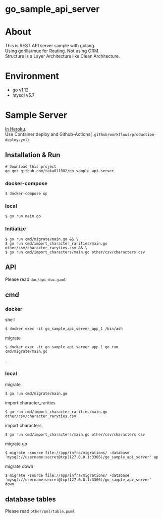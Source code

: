 # go_sample_api_server 

# About
This is REST API server sample with golang.  
Using gorilla/mux for Routing. Not using ORM.  
Structure is a Layer Architecture like Clean Architecture.


# Environment
- go v1.12
- mysql v5.7

# Sample Server
[In Heroku](https://go-sample-api-server.herokuapp.com/).  
Use Container deploy and Github-Actions(`.github/workflows/production-deploy.yml`)


## Installation & Run
```
# Download this project
go get github.com/taka011002/go_sample_api_server
```

### docker-compose
```
$ docker-compose up
``` 

### local
```
$ go run main.go
```

### Initialize
```
$ go run cmd/migrate/main.go && \
$ go run cmd/import_character_rarities/main.go other/csv/character_raryties.csv && \
$ go run cmd/import_characters/main.go other/csv/characters.csv
```
## API
Please read `doc/api-doc.yaml`

## cmd

### docker
shell
```
$ docker exec -it go_sample_api_server_app_1 /bin/ash 
```

migrate
```
$ docker exec -it go_sample_api_server_app_1 go run cmd/migrate/main.go
```

...

### local
migrate
```
$ go run cmd/migrate/main.go
```

import character_rarities
```
$ go run cmd/import_character_rarities/main.go other/csv/character_raryties.csv 
```

import characters
```
$ go run cmd/import_characters/main.go other/csv/characters.csv 
```

migrate up
```
$ migrate -source file://app/infra/migrations/ -database 'mysql://username:secret@tcp(127.0.0.1:3306)/go_sample_api_server' up
```
migrate down
```
$ migrate -source file://app/infra/migrations/ -database 'mysql://username:secret@tcp(127.0.0.1:3306)/go_sample_api_server' down
```

## database tables
Please read `other/uml/table.puml`


